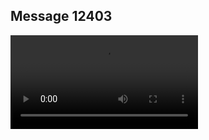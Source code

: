 ## Message 12403



![Video](https://data.iron-swords.co.il/2024/October/10/https://data.iron-swords.co.il/2024/October/10/12403/12403_media.mp4)
